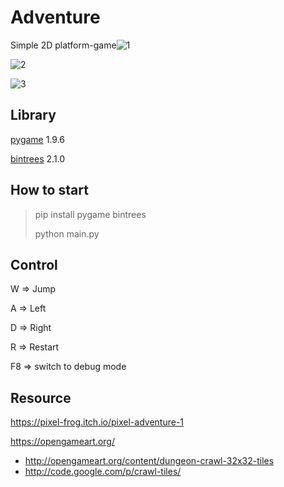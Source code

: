 # Adventure

Simple 2D platform-game![1](https://github.com/LucaXiang/Adventure/blob/master/image/1.png)

![2](https://github.com/LucaXiang/Adventure/blob/master/image/2.png)

![3](https://github.com/LucaXiang/Adventure/blob/master/image/3.png)

## Library

[pygame](https://pypi.org/project/pygame/) 1.9.6

[bintrees](https://pypi.org/project/bintrees/) 2.1.0

## How to start

>pip install pygame bintrees
>
>python main.py

## Control

W => Jump

A => Left

D => Right

R => Restart

F8 => switch to debug mode

## Resource

https://pixel-frog.itch.io/pixel-adventure-1

https://opengameart.org/
- http://opengameart.org/content/dungeon-crawl-32x32-tiles
- http://code.google.com/p/crawl-tiles/